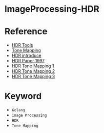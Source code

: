 # ImageProcessing-HDR

# Reference
* [HDR Tools](https://ttic.uchicago.edu/~cotter/projects/hdr_tools/)
* [Tone Mapping](https://www.phototalks.idv.tw/academic/?p=861)
* [HDR introduce](https://www.phototalks.idv.tw/academic/?p=636)
* [HDR Paper 1997](http://www.pauldebevec.com/Research/HDR/)
* [HDR Tone Mapping 1](https://zhuanlan.zhihu.com/p/26254959)
* [HDR Tone Mapping 2](https://zhuanlan.zhihu.com/p/60228593)
* [HDR Tone Mapping 3](https://zhuanlan.zhihu.com/p/21983679)

# Keyword
* `Golang`
* `Image Processing`
* `HDR`
* `Tone Mapping`
